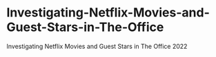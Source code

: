 # Investigating-Netflix-Movies-and-Guest-Stars-in-The-Office
Investigating Netflix Movies and Guest Stars in The Office 2022
